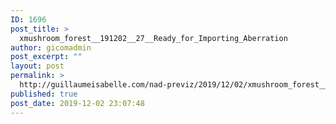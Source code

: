 ```yaml
---
ID: 1696
post_title: >
  xmushroom_forest__191202__27__Ready_for_Importing_Aberration
author: gicomadmin
post_excerpt: ""
layout: post
permalink: >
  http://guillaumeisabelle.com/nad-previz/2019/12/02/xmushroom_forest__191202__27__ready_for_importing_aberration/
published: true
post_date: 2019-12-02 23:07:48
---
```

<!-- wp:paragraph -->



<!-- /wp:paragraph -->

<!-- wp:image {"id":1697,"sizeSlug":"large"} --><figure class="wp-block-image size-large">

<img src="http://guillaumeisabelle.com/nad-previz/wp-content/uploads/sites/19/2019/12/image-1024x586.png" alt="" class="wp-image-1697" /></figure> <!-- /wp:image -->